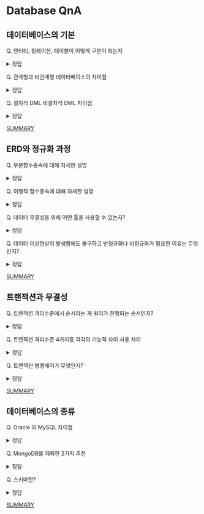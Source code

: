 # Database QnA

## 데이터베이스의 기본
Q. 엔터티, 릴레이션, 테이블이 어떻게 구분이 되는지
<details>
<summary>정답</summary>
<br>
내용
</details>

Q. 관계형과 비관계형 데이터베이스의 차이점
<details>
<summary>정답</summary>
<br>
내용
</details>

Q. 절차적 DML 비절차적 DML 차이점
<details>
<summary>정답</summary>
<br>
내용
</details>

[SUMMARY](https://github.com/DE-multi/CS_study/blob/main/Database/%EB%8D%B0%EC%9D%B4%ED%84%B0%20%EB%B2%A0%EC%9D%B4%EC%8A%A4%EC%9D%98%20%EA%B8%B0%EB%B3%B8.md)  


## ERD와 정규화 과정

Q. 부분함수종속에 대해 자세한 설명
<details>
<summary>정답</summary>
<br>
내용
</details>

Q. 이행적 함수종속에 대해 자세한 설명
<details>
<summary>정답</summary>
<br>
내용
</details>

Q. 데이터 무결성을 위해 어떤 툴을 사용할 수 있는지?
<details>
<summary>정답</summary>
<br>
내용
</details>

Q. 데이터 이상현상이 발생함에도 불구하고 반정규화나 비정규화가 필요한 이유는 무엇인지?
<details>
<summary>정답</summary>
<br>
내용
</details>

[SUMMARY](https://github.com/DE-multi/CS_study/blob/main/Database/ERD%EC%99%80%20%EC%A0%95%EA%B7%9C%ED%99%94%EA%B3%BC%EC%A0%95.md)

## 트랜잭션과 무결성
Q. 트랜잭션 격리수준에서 순서라는 게 쿼리가 진행되는 순서인지?
<details>
<summary>정답</summary>
<br>
내용
</details>

Q. 트렌젝션 격리수준 4가지중 각각의 기능적 차이 사용 차이
<details>
<summary>정답</summary>
<br>
내용
</details>

Q. 트랜잭션 병행제어가 무엇인지?
<details>
<summary>정답</summary>
<br>
내용
</details>

[SUMMARY](https://github.com/DE-multi/CS_study/blob/main/Database/%ED%8A%B8%EB%9E%9C%EC%9E%AD%EC%85%98%EA%B3%BC%20%EB%AC%B4%EA%B2%B0%EC%84%B1.md)

## 데이터베이스의 종류

Q. Oracle 와 MySQL 차이점
<details>
<summary>정답</summary>
<br>
내용
</details>

Q. MongoDB를 제외한 2가지 추천
<details>
<summary>정답</summary>
<br>
내용
</details>

Q. 스키마란?
<details>
<summary>정답</summary>
<br>
내용
</details>

[SUMMARY](https://github.com/DE-multi/CS_study/blob/main/Database/%EB%8D%B0%EC%9D%B4%ED%84%B0%EB%B2%A0%EC%9D%B4%EC%8A%A4%EC%9D%98%20%EC%A2%85%EB%A5%98.md)
